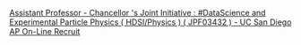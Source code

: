 [Assistant Professor - Chancellor 's Joint Initiative : #DataScience and Experimental Particle Physics ( HDSI/Physics ) ( JPF03432 ) - UC San Diego AP On-Line Recruit ](https://qi.tc/qi/7974)